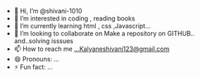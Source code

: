 - 👋 Hi, I’m @shivani-1010
- 👀 I’m interested in coding , reading books
- 🌱 I’m currently learning html , css ,Javascript...
- 💞️ I’m looking to collaborate on Make a repository on GITHUB.. and..solving isssues 
- 📫 How to reach me ...Kalyaneshivani123@gmail.com
- 😄 Pronouns: ...
- ⚡ Fun fact: ...

<!---
shivani-1010/shivani-1010 is a ✨ special ✨ repository because its `README.md` (this file) appears on your GitHub profile.
You can click the Preview link to take a look at your changes.
--->
